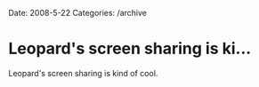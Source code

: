 Date: 2008-5-22
Categories: /archive

# Leopard's screen sharing is ki...

Leopard's screen sharing is kind of cool.
